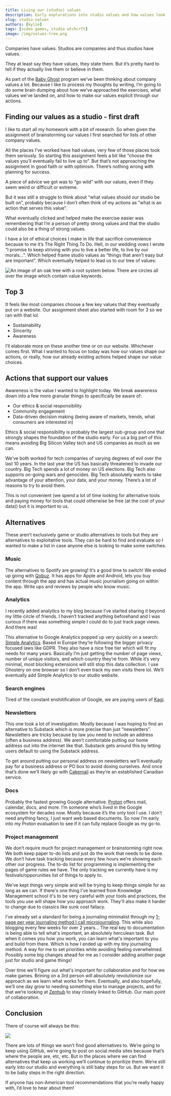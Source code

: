 ```yaml
---  
title: Living our (studio) values  
description: Early explorations into studio values and how values look in practice.  
slug: studio-values  
authors: [kylie]  
tags: [video games, studio wtchcrft]  
image: /img/values-tree.png
---
```


Companies have values. Studios are companies and thus studios have values.

They at least say they have values, they state them. But it’s pretty hard to tell if they actually live them or believe in them.

As part of the [Baby Ghost](https://babyghosts.fund/) program we’ve been thinking about company values a lot. Because I like to process my thoughts by writing, I’m going to do some brain dumping about how we’ve approached the exercises, what values we’ve landed on, and how to make our values explicit through our actions.

## Finding our values as a studio - first draft

I like to start all my homework with a bit of research. So when given the assignment of brainstorming our values I first searched for lists of other company values.

All the places I’ve worked have had values, very few of those places took them seriously. So starting this assignment feels a bit like “choose the values you’ll eventually fail to live up to”. But that’s not approaching the assignment in good faith or with optimism. There’s nothing wrong with planning for success.

A piece of advice we got was to “go wild” with our values, even if they seem weird or difficult or extreme.

<!--truncate-->

But it was still a struggle to think about “what values should our studio be built on”, probably because I don’t often think of my actions as “what is an action that serves this value”.

What eventually clicked and helped make the exercise easier was remembering that I’m a person of pretty strong values and that the studio could also be a thing of strong values.

I have a lot of ethical choices I make in life that sacrifice convenience because to me it’s The Right Thing To Do. Hell, in our wedding vows I wrote “I promise to keep striving with you to live a better life, to live by our morals…”. Which helped frame studio values as “things that aren’t easy but are important”. Which eventually helped to lead us to our tree of values:

![An image of an oak tree with a root system below. There are circles all over the image which contain value keywords.](/img/values-tree.png)

## Top 3

It feels like most companies choose a few key values that they eventually put on a website. Our assignment sheet also started with room for 3 so we ran with that lol.

- Sustainability  
- Sincerity  
- Awareness

I’ll elaborate more on these another time or on our website. Whichever comes first. What I wanted to focus on today was how our values shape our actions, or really, how our already existing actions helped shape our value choices.

## Actions that support our values

Awareness is the value I wanted to highlight today. We break awareness down into a few more granular things to specifically be aware of:

- Our ethics & social responsibility  
- Community engagement  
- Data-driven decision making (being aware of markets, trends, what consumers are interested in)

Ethics & social responsibility is probably the largest sub-group and one that strongly shapes the foundation of the studio early. For us a big part of this means avoiding Big Silicon Valley tech and US companies as much as we can.

We’ve both worked for tech companies of varying degrees of evil over the last 10 years. In the last year the US has basically threatened to invade our country. Big Tech spends a lot of money on US elections. Big Tech also supports on-going wars and genocides. Big Tech absolutely wants to take advantage of your attention, your data, and your money. There’s a lot of reasons to try to avoid them.

This is not convenient (we spend a lot of time looking for alternative tools and paying money for tools that could otherwise be free (at the cost of your data)) but it is important to us.

## Alternatives

These aren’t exclusively game or studio alternatives to tools but they are alternatives to exploitative tools. They can be hard to find and evaluate so I wanted to make a list in case anyone else is looking to make some switches.

### Music

The alternatives to Spotify are growing! It’s a good time to switch! We ended up going with [Qobuz](https://www.qobuz.com/ca-en/discover). It has apps for Apple and Android, lets you buy content through the app and has actual music journalism going on within the app. Write ups and reviews by people who know music.

### Analytics

I recently added analytics to my blog because I’ve started sharing it beyond my little circle of friends. I haven’t tracked anything beforehand and I was curious if there was something simple I could do to just track page views. And there was!

This alternative to Google Analytics popped up very quickly on a search: [Simple Analytics](https://www.simpleanalytics.com/). Based in Europe they’re following the bigger privacy focused laws like GDPR. They also have a nice free tier which will fit my needs for many years. Basically I’m just getting the number of page views, number of unique visitors, and which country they’re from. While it’s very minimal, most blocking extensions will still stop this data collection. I use Ghostery on one browser so I don’t even track my own visits there lol. We’ll eventually add Simple Analytics to our studio website.

### Search engines

Tired of the constant enshitification of Google, we are paying users of [Kagi](https://kagi.com/).

### Newsletters

This one took a lot of investigation. Mostly because I was hoping to find an alternative to Substack which is more precise than just “newsletters”. Newsletters are tricky because by law you need to include an address (often a business address). We aren’t comfortable putting our home address out into the internet like that. Substack gets around this by letting users default to using the Substack address. 

To get around putting our personal address on newsletters we’ll eventually pay for a business address or PO box to avoid doxing ourselves. And once that’s done we’ll likely go with [Cakemail](https://www.cakemail.com/) as they’re an established Canadian service.

### Docs

Probably the fastest growing Google alternative. [Proton](https://proton.me/) offers mail, calendar, docs, and more. I’m someone who’s lived in the Google ecosystem for decades now. Mostly because it’s the only tool I use. I don’t need anything fancy, I just want web based documents. So now I’m early into my Proton evaluation to see if it can fully replace Google as my go-to.

### Project management

We don’t require much for project management or brainstorming right now. We both keep paper to-do lists and just do the work that needs to be done. We don’t have task tracking because every few hours we’re showing each other our progress. The to-do list for programming is implementing the pages of game rules we have. The only tracking we currently have is my festivals/opporunities list of things to apply to. 

We’ve kept things very simple and will be trying to keep things simple for as long as we can. If there's one thing I've learned from Knowledge Management school it's to be very careful with your tools and practices, the tools you use will shape how you approach work. They'll also make it harder to change due to classics like sunk cost fallacy.

I’ve already set a standard for being a journaling minimalist through my [1-page per year journaling method I call microjournaling](https://www.kymira.ca/blog/microjournaling). This while also blogging every few weeks for over 2 years... The real key to documentation is being able to tell what's important, an absolutely herculean task. But when it comes you how you work, you can learn what's important to you and build from there. Which is how I ended up with my tiny journaling method. A way for me to set priorities while avoiding feeling overwhelmed. Possibly some big changes ahead for me as I consider adding another page just for studio and game things!

Over time we'll figure out what's important for collaboration and for how we make games. Brining on a 3rd person will absolutely revolutionize our approach as we learn what works for them. Eventually, and also hopefully, we’ll one day grow to needing something else to manage projects, and for that we’re looking at [Zenhub](https://www.zenhub.com) to stay closely linked to GitHub. Our main point of collaboration. 

## Conclusion

There of course will always be this:

![](/img/improve-society.png)

There are lots of things we won’t find good alternatives to. We’re going to keep using GitHub, we’re going to post on social media sites because that’s where the people are, etc, etc. But in the places where we can find alternatives that keep us working we’ll continue to prioritize them. We’re still early into our studio and everything is still baby steps for us. But we want it to be baby steps in the right direction.

If anyone has non-American tool recommendations that you’re really happy with, I’d love to hear about them!